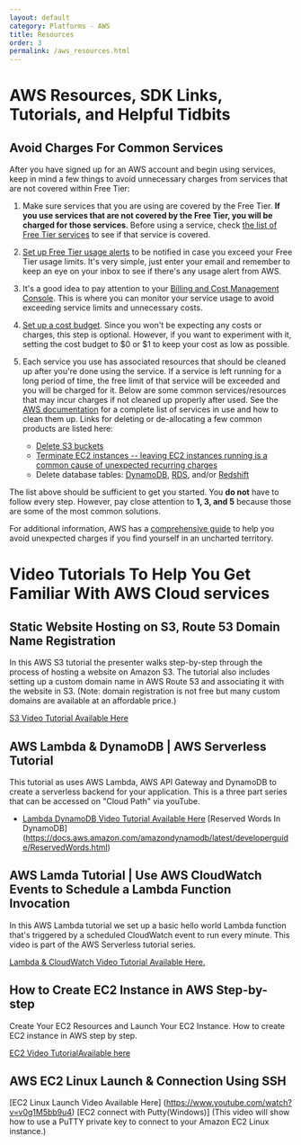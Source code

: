 ```yaml
---
layout: default
category: Platforms - AWS
title: Resources
order: 3
permalink: /aws_resources.html
---
```


# AWS Resources, SDK Links, Tutorials, and Helpful Tidbits

## Avoid Charges For Common Services

After you have signed up for an AWS account and begin using services, keep in mind a few things to avoid unnecessary charges from  services that are not covered within Free Tier:

1. Make sure services that you are using are covered by the Free Tier. **If you use services that are not covered by the Free Tier, you will be charged for those services**. Before using a service, check [the list of Free Tier services](https://aws.amazon.com/free/?all-free-tier.sort-by=item.additionalFields.SortRank&all-free-tier.sort-order=asc) to see if that service is covered.

2. [Set up Free Tier usage alerts](https://console.aws.amazon.com/billing/home#/preferences) to be notified in case you exceed your Free Tier usage limits. It's very simple, just enter your email and remember to keep an eye on your inbox to see if there's any usage alert from AWS.

3. It's a good idea to pay attention to your [Billing and Cost Management Console](https://console.aws.amazon.com/billing). This is where you can monitor your service usage to avoid exceeding service limits and unnecessary costs.

4. [Set up a cost budget](https://aws.amazon.com/getting-started/tutorials/control-your-costs-free-tier-budgets/). Since you won't be expecting any costs or charges, this step is optional. However, if you want to experiment with it, setting the cost budget to $0 or $1 to keep your cost as low as possible.

5. Each service you use has associated resources that should be cleaned up after you're done using the service. If a service is left running for a long period of time, the free limit of that service will be exceeded and you will be charged for it. Below are some common services/resources that may incur charges if not cleaned up properly after used. See the [AWS documentation](https://aws.amazon.com/documentation/) for a complete list of services in use and how to clean them up. Links for deleting or de-allocating a few common products are listed here:

   * [Delete S3 buckets](https://docs.aws.amazon.com/AmazonS3/latest/user-guide/delete-bucket.html)
   * [Terminate EC2 instances -- leaving EC2 instances running is a common cause of unexpected recurring charges](https://docs.aws.amazon.com/AWSEC2/latest/UserGuide/terminating-instances.html)
   * Delete database tables: [DynamoDB](https://docs.aws.amazon.com/amazondynamodb/latest/developerguide/getting-started-step-8.html), [RDS](https://docs.aws.amazon.com/AmazonRDS/latest/UserGuide/USER_DeleteInstance.html), and/or [Redshift](https://docs.aws.amazon.com/redshift/latest/mgmt/managing-clusters-console.html#delete-cluster)

The list above should be sufficient to get you started. You **do not** have to follow every step. However, pay close attention to **1, 3, and 5** because those are some of the most common solutions.

For additional information, AWS has a [comprehensive guide](https://docs.aws.amazon.com/awsaccountbilling/latest/aboutv2/checklistforunwantedcharges.html) to help you avoid unexpected charges if you find yourself in an uncharted territory.



# Video Tutorials To Help You Get Familiar With AWS Cloud services

## Static Website Hosting on S3, Route 53 Domain Name Registration
In this AWS S3 tutorial the presenter walks step-by-step through the process of hosting a website on Amazon S3. The tutorial also includes setting up a custom domain name in AWS Route 53 and associating it with the website in S3.
(Note: domain registration is not free but many custom domains are available at an affordable price.)

[S3 Video Tutorial Available Here](https://www.youtube.com/watch?v=P_B79xXf-w8)

## AWS Lambda & DynamoDB | AWS Serverless Tutorial
This tutorial as uses AWS Lambda, AWS API Gateway and DynamoDB to create a serverless backend for your application. This is a three
part series that can be accessed on "Cloud Path" via youTube.

* [Lambda DynamoDB Video Tutorial Available Here](https://www.youtube.com/watch?v=VGerk8hrP9U)
[Reserved Words In DynamoDB] (https://docs.aws.amazon.com/amazondynamodb/latest/developerguide/ReservedWords.html)

## AWS Lamda Tutorial | Use AWS CloudWatch Events to Schedule a Lambda Function Invocation
In this AWS Lambda tutorial we set up a basic hello world Lambda function that's triggered by a scheduled CloudWatch event to run every minute. This video is part of the AWS Serverless tutorial series.

[Lambda & CloudWatch Video Tutorial Available Here.](https://www.youtube.com/watch?v=-v4LMV5DAD4&list=PLD_RqipW0-9s-u1HXTglYV8Aam-5P3XLi&index=7&t=0s)

## How to Create EC2 Instance in AWS Step-by-step
Create Your EC2 Resources and Launch Your EC2 Instance.
How to create EC2 instance in AWS step by step.

[EC2 Video TutorialAvailable here](https://www.youtube.com/watch?v=1x5dWRaLvIw)

## AWS EC2 Linux Launch & Connection Using SSH

[EC2 Linux Launch Video Available Here] (https://www.youtube.com/watch?v=v0g1M5bb9u4)
[EC2 connect with Putty(Windows)] (This video will show how to use a PuTTY private key to connect to your Amazon EC2 Linux instance.)
